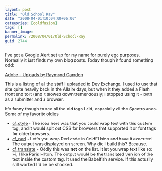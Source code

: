 ```yaml
---
layout: post
title: "Old School Ray"
date: "2008-04-01T10:04:00+06:00"
categories: [coldfusion]
tags: []
banner_image: 
permalink: /2008/04/01/Old-School-Ray
guid: 2744
---
```


I've got a Google Alert set up for my name for purely ego purposes. Normally it just finds my own blog posts. Today though it found something odd:

<a href="http://www.adobe.com/cfusion/exchange/index.cfm?event=authorExtensions&authorid=33584601">Adobe - Uploads by Raymond Camden</a>

This is a listing of all the stuff I uploaded to Dev Exchange. I used to use that site quite heavily back in the Allaire days, but when it they added a Flash front end to it (and it slowed down tremendously) I stopped using it - both as a submitter and a browser.

It's funny though to see all the old tags I did, especially all the Spectra ones. Some of my favorite oldies:

<ul>
<li><a href="http://www.adobe.com/cfusion/exchange/index.cfm?event=extensionDetail&loc=en_us&extid=1000607">cf_style</a> - The idea here was that you could wrap text with this custom tag, and it would spit out CSS for browsers that supported it or font tags for older browsers.
<li><a href="http://www.adobe.com/cfusion/exchange/index.cfm?event=extensionDetail&loc=en_us&extid=1001131">cf_perl</a> - Let's you wrap Perl code in ColdFUsion and have it executed. The output was displayed on screen. Why did I build this? Because.
<li><a href="http://www.adobe.com/cfusion/exchange/index.cfm?event=extensionDetail&extid=1000608">cf_translate</a> - Oddly this was <b>not</b> on the list. It let you wrap text like so: <cf_translate from="English" to="French">Hi, I like Paris Hilton</cf_translate>. The output would be the translated version of the text inside the custom tag. It used the Babelfish service. If this actually still worked I'd be be shocked.
</ul>